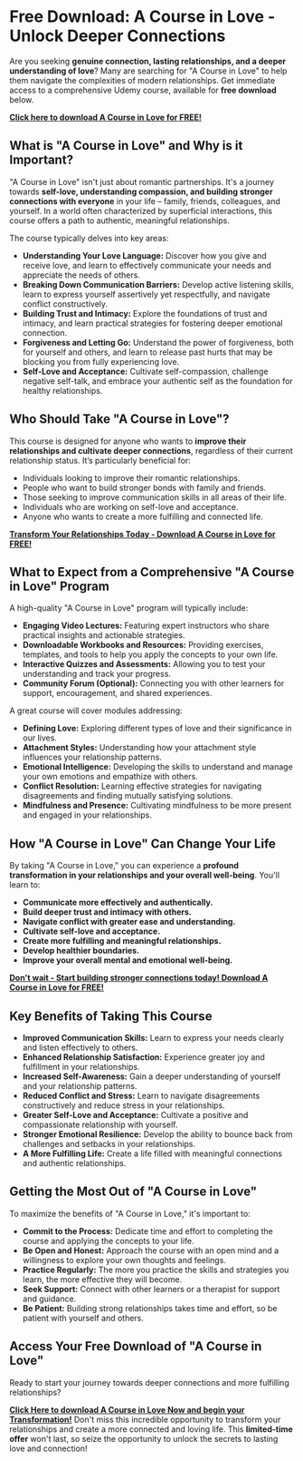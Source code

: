 # Free Download: A Course in Love - Unlock Deeper Connections

Are you seeking **genuine connection, lasting relationships, and a deeper understanding of love**? Many are searching for "A Course in Love" to help them navigate the complexities of modern relationships. Get immediate access to a comprehensive Udemy course, available for **free download** below.

[**Click here to download A Course in Love for FREE!**](https://udemywork.com/a-course-in-love)

## What is "A Course in Love" and Why is it Important?

"A Course in Love" isn't just about romantic partnerships. It's a journey towards **self-love, understanding compassion, and building stronger connections with everyone** in your life – family, friends, colleagues, and yourself. In a world often characterized by superficial interactions, this course offers a path to authentic, meaningful relationships.

The course typically delves into key areas:

*   **Understanding Your Love Language:** Discover how you give and receive love, and learn to effectively communicate your needs and appreciate the needs of others.
*   **Breaking Down Communication Barriers:** Develop active listening skills, learn to express yourself assertively yet respectfully, and navigate conflict constructively.
*   **Building Trust and Intimacy:** Explore the foundations of trust and intimacy, and learn practical strategies for fostering deeper emotional connection.
*   **Forgiveness and Letting Go:** Understand the power of forgiveness, both for yourself and others, and learn to release past hurts that may be blocking you from fully experiencing love.
*   **Self-Love and Acceptance:** Cultivate self-compassion, challenge negative self-talk, and embrace your authentic self as the foundation for healthy relationships.

## Who Should Take "A Course in Love"?

This course is designed for anyone who wants to **improve their relationships and cultivate deeper connections**, regardless of their current relationship status. It’s particularly beneficial for:

*   Individuals looking to improve their romantic relationships.
*   People who want to build stronger bonds with family and friends.
*   Those seeking to improve communication skills in all areas of their life.
*   Individuals who are working on self-love and acceptance.
*   Anyone who wants to create a more fulfilling and connected life.

[**Transform Your Relationships Today - Download A Course in Love for FREE!**](https://udemywork.com/a-course-in-love)

## What to Expect from a Comprehensive "A Course in Love" Program

A high-quality "A Course in Love" program will typically include:

*   **Engaging Video Lectures:** Featuring expert instructors who share practical insights and actionable strategies.
*   **Downloadable Workbooks and Resources:** Providing exercises, templates, and tools to help you apply the concepts to your own life.
*   **Interactive Quizzes and Assessments:** Allowing you to test your understanding and track your progress.
*   **Community Forum (Optional):** Connecting you with other learners for support, encouragement, and shared experiences.

A great course will cover modules addressing:

*   **Defining Love:** Exploring different types of love and their significance in our lives.
*   **Attachment Styles:** Understanding how your attachment style influences your relationship patterns.
*   **Emotional Intelligence:** Developing the skills to understand and manage your own emotions and empathize with others.
*   **Conflict Resolution:** Learning effective strategies for navigating disagreements and finding mutually satisfying solutions.
*   **Mindfulness and Presence:** Cultivating mindfulness to be more present and engaged in your relationships.

## How "A Course in Love" Can Change Your Life

By taking "A Course in Love," you can experience a **profound transformation in your relationships and your overall well-being**. You'll learn to:

*   **Communicate more effectively and authentically.**
*   **Build deeper trust and intimacy with others.**
*   **Navigate conflict with greater ease and understanding.**
*   **Cultivate self-love and acceptance.**
*   **Create more fulfilling and meaningful relationships.**
*   **Develop healthier boundaries.**
*   **Improve your overall mental and emotional well-being.**

[**Don't wait - Start building stronger connections today! Download A Course in Love for FREE!**](https://udemywork.com/a-course-in-love)

## Key Benefits of Taking This Course

*   **Improved Communication Skills:** Learn to express your needs clearly and listen effectively to others.
*   **Enhanced Relationship Satisfaction:** Experience greater joy and fulfillment in your relationships.
*   **Increased Self-Awareness:** Gain a deeper understanding of yourself and your relationship patterns.
*   **Reduced Conflict and Stress:** Learn to navigate disagreements constructively and reduce stress in your relationships.
*   **Greater Self-Love and Acceptance:** Cultivate a positive and compassionate relationship with yourself.
*   **Stronger Emotional Resilience:** Develop the ability to bounce back from challenges and setbacks in your relationships.
*   **A More Fulfilling Life:** Create a life filled with meaningful connections and authentic relationships.

## Getting the Most Out of "A Course in Love"

To maximize the benefits of "A Course in Love," it's important to:

*   **Commit to the Process:** Dedicate time and effort to completing the course and applying the concepts to your life.
*   **Be Open and Honest:** Approach the course with an open mind and a willingness to explore your own thoughts and feelings.
*   **Practice Regularly:** The more you practice the skills and strategies you learn, the more effective they will become.
*   **Seek Support:** Connect with other learners or a therapist for support and guidance.
*   **Be Patient:** Building strong relationships takes time and effort, so be patient with yourself and others.

## Access Your Free Download of "A Course in Love"

Ready to start your journey towards deeper connections and more fulfilling relationships?

**[Click Here to download A Course in Love Now and begin your Transformation!](https://udemywork.com/a-course-in-love)** Don't miss this incredible opportunity to transform your relationships and create a more connected and loving life. This **limited-time offer** won't last, so seize the opportunity to unlock the secrets to lasting love and connection!
